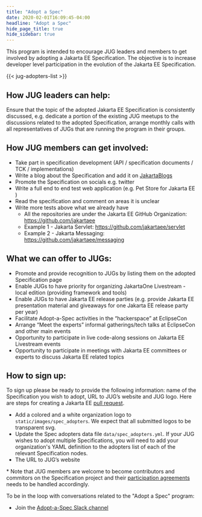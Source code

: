 ```yaml
---
title: "Adopt a Spec"
date: 2020-02-01T16:09:45-04:00
headline: "Adopt a Spec"
hide_page_title: true
hide_sidebar: true
---
```


This program is intended to encourage JUG leaders and members to get involved by adopting a Jakarta EE Specification. The objective is to increase developer level participation in the evolution of the Jakarta EE Specification.

{{< jug-adopters-list >}}  

## How JUG leaders can help:

Ensure that the topic of the adopted Jakarta EE Specification is consistently discussed, e.g. dedicate a portion of the existing JUG meetups to the discussions related to the adopted Specification, arrange monthly calls with all representatives of JUGs that are running the program in their groups. 

## How JUG members can get involved:

* Take part in specification development (API / specification documents / TCK / implementations)
* Write a blog about the Specification and add it on [JakartaBlogs](https://jakartablogs.ee/)
* Promote the Specification on socials e.g. twitter
* Write a full end to end test web application (e.g. Pet Store for Jakarta EE )
* Read the specification and comment on areas it is unclear
* Write more tests above what we already have
  * All the repositories are under the Jakarta EE GitHub Organization: https://github.com/jakartaee
  * Example 1 - Jakarta Servlet: https://github.com/jakartaee/servlet
  * Example 2 - Jakarta Messaging: https://github.com/jakartaee/messaging

## What we can offer to JUGs:

* Promote and provide recognition to JUGs by listing them on the adopted Specification page
* Enable JUGs to have priority for organizing JakartaOne Livestream - local edition (providing framework and tools)
* Enable JUGs to have Jakarta EE release parties (e.g. provide Jakarta EE presentation material and giveaways for one Jakarta EE release party per year)
* Facilitate Adopt-a-Spec activities in the “hackerspace” at EclipseCon
* Arrange “Meet the experts” informal gatherings/tech talks at EclipseCon and other main events
* Opportunity to participate in live code-along sessions on Jakarta EE Livestream events
* Opportunity to participate in meetings with Jakarta EE committees or experts to discuss Jakarta EE related topics

## How to sign up:

To sign up please be ready to provide the following information: name of the Specification you wish to adopt, URL to JUG’s website and JUG logo. Here are steps for creating a Jakarta EE [pull request](https://github.com/jakartaee/jakarta.ee#contributing).

* Add a colored and a white organization logo to `static/images/spec_adopters`. We expect that all submitted logos to be transparent svg.
* Update the Spec adopters data file `data/spec_adopters.yml`. If your JUG wishes to adopt multiple Specifications, you will need to add your organization's YAML definition to the adopters list of each of the relevant Specification nodes.
* The URL to JUG’s website

\* Note that JUG members are welcome to become contributors and commitors on the Specification project and their [participation agreements](https://blogs.eclipse.org/post/wayne-beaton/specification-project-committer-agreements) needs to be handled accordingly. 

To be in the loop with conversations related to the "Adopt a Spec" program:

* Join the [Adopt-a-Spec Slack channel](https://jakarta.ee/connect/) 
